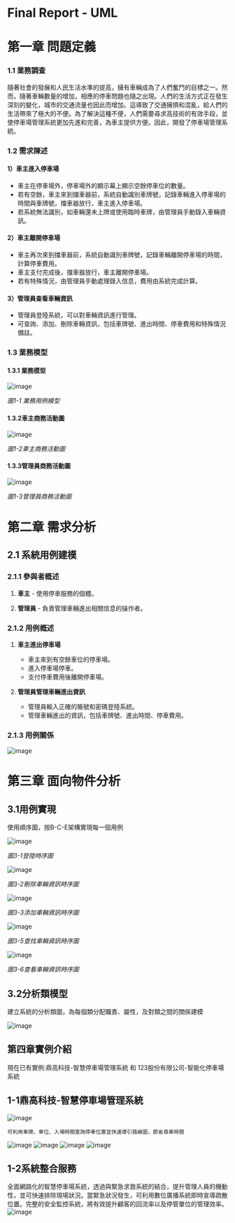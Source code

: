 # Final Report - UML

# 第一章 問題定義

### 1.1 業務調查

隨著社會的發展和人民生活水準的提高，擁有車輛成為了人們奮鬥的目標之一。然而，隨著車輛數量的增加，相應的停車問題也隨之出現。人們的生活方式正在發生深刻的變化，城市的交通流量也因此而增加。這導致了交通擁擠和混亂，給人們的生活帶來了極大的不便。為了解決這種不便，人們需要尋求高技術的有效手段，並使停車場管理系統更加先進和完善，為車主提供方便。因此，開發了停車場管理系統。

### 1.2 需求陳述

#### 1）車主進入停車場

- 車主在停車場外，停車場外的顯示幕上顯示空餘停車位的數量。
- 若有空餘，車主來到擋車器前，系統自動識別車牌號，記錄車輛進入停車場的時間與車牌號，擋車器放行，車主進入停車場。
- 若系統無法識別，如車輛還未上牌或使用臨時車牌，由管理員手動錄入車輛資訊。

#### 2）車主離開停車場

- 車主再次來到擋車器前，系統自動識別車牌號，記錄車輛離開停車場的時間，計算停車費用。
- 車主支付完成後，擋車器放行，車主離開停車場。
- 若有特殊情況，由管理員手動處理錄入信息，費用由系統完成計算。

#### 3）管理員查看車輛資訊

- 管理員登陸系統，可以對車輛資訊進行管理。
- 可查詢、添加、刪除車輛資訊，包括車牌號、進出時間、停車費用和特殊情況備註。

 ### 1.3 業務模型

#### 1.3.1 業務模型
![image](https://github.com/BAGLE102/final-report-UML/assets/146699756/6eeef1f7-beb9-4908-877f-d801e6e39814)

*圖1-1 業務用例模型*

#### 1.3.2車主商務活動圖
![image](https://github.com/BAGLE102/final-report-UML/assets/146699756/fe5e90af-c6b8-49d2-a707-723a744ee6a6)

*圖1-2車主商務活動圖*

#### 1.3.3管理員商務活動圖
![image](https://github.com/BAGLE102/final-report-UML/assets/146699756/e65d2c73-c082-4098-9794-18692151779b)

*圖1-3管理員商務活動圖*

# 第二章 需求分析

## 2.1 系統用例建模

### 2.1.1 參與者概述

1. **車主** - 使用停車服務的個體。

2. **管理員** - 負責管理車輛進出相關信息的操作者。

### 2.1.2 用例概述

1. **車主進出停車場**
   - 車主來到有空餘車位的停車場。
   - 進入停車場停車。
   - 支付停車費用後離開停車場。

2. **管理員管理車輛進出資訊**
   - 管理員輸入正確的賬號和密碼登陸系統。
   - 管理車輛進出的資訊，包括車牌號、進出時間、停車費用。

### 2.1.3 用例關係

![image](https://github.com/BAGLE102/final-report-UML/assets/146699756/14699c03-5bd2-4ba9-809b-94997d26ecd2)


# 第三章 面向物件分析

## 3.1用例實現
  使用順序圖，按B-C-E架構實現每一個用例

![image](https://github.com/BAGLE102/final-report-UML/assets/146699756/698e4c33-8806-48b3-a4bf-3bbe96d9fb34)

*圖3-1登陸時序圖*

![image](https://github.com/BAGLE102/final-report-UML/assets/146699756/828ec306-236b-4113-a7a8-3b9af0babce0)


*圖3-2刪除車輛資訊時序圖*

![image](https://github.com/BAGLE102/final-report-UML/assets/146699756/30f38b42-b27c-4a6b-a42b-d7be0c3f7032)


*圖3-3添加車輛資訊時序圖*

![image](https://github.com/BAGLE102/final-report-UML/assets/146699756/93c7ada6-c9dc-4b9f-8de7-92981c91e53e)


*圖3-5查找車輛資訊時序圖*

![image](https://github.com/BAGLE102/final-report-UML/assets/146699756/37620657-c666-406a-b4e0-2a28d7a264f0)

*圖3-6查看車輛資訊時序圖*

## 3.2分析類模型
  建立系統的分析類圖，為每個類分配職責、屬性，及對類之間的關係建模

![image](https://github.com/BAGLE102/final-report-UML/assets/146699756/3f713d31-8a5b-4a70-a00c-2cb9ec249045)

## 第四章實例介紹
現在已有實例:鼎高科技-智慧停車場管理系統 和 123股份有限公司-智能化停車場系統

## 1-1鼎高科技-智慧停車場管理系統

![image](https://github.com/BAGLE102/final-report-UML/assets/149245212/8c3d577c-1420-414f-983e-35dd2a91f0ba)


    可利用車牌、車位、入場時間查詢停車位置並快速導引路線圖，節省尋車時間
![image](https://github.com/BAGLE102/final-report-UML/assets/149245212/0df82c33-85c7-47f7-838e-8ea54f803fcc)
![image](https://github.com/BAGLE102/final-report-UML/assets/149245212/0edb7247-7c6d-4879-b54b-f313925f3884)
![image](https://github.com/BAGLE102/final-report-UML/assets/149245212/6f6aed88-6e9e-4321-a05a-7dbf30a055f8)
![image](https://github.com/BAGLE102/final-report-UML/assets/149245212/b4bfd21d-45a1-4b11-840b-a08da522075c)

## 1-2系統整合服務

全面網路化的智慧停車場系統，透過與緊急求救系統的結合，提升管理人員的機動性，並可快速排除現場狀況。當緊急狀況發生，可利用數位廣播系統即時宣導疏散位置。完整的安全監控系統，將有效提升顧客的回流率以及停管單位的管理效率。
![image](https://github.com/BAGLE102/final-report-UML/assets/149245212/b1bf6618-ca09-44fa-824a-0356a60867ba)
